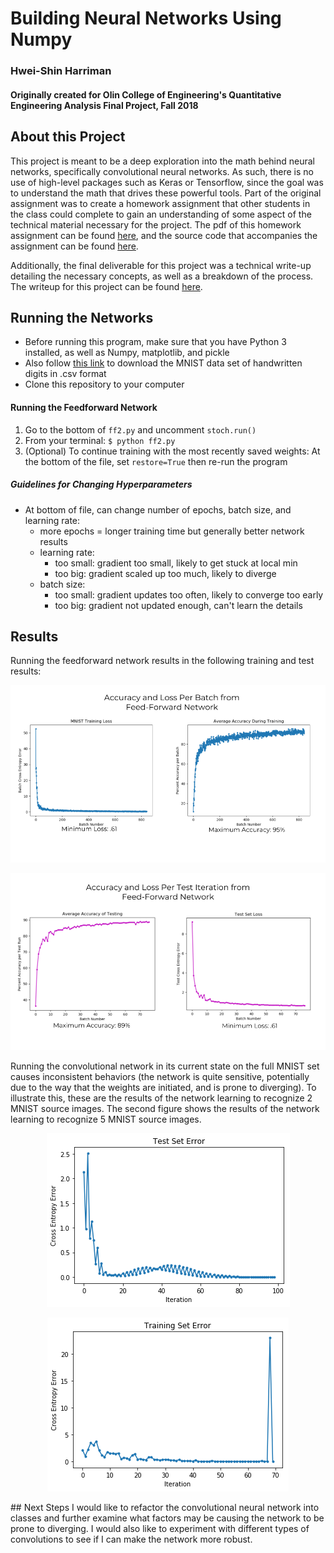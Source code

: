 # Building Neural Networks Using Numpy
### Hwei-Shin Harriman
#### Originally created for Olin College of Engineering's Quantitative Engineering Analysis Final Project, Fall 2018

## About this Project
This project is meant to be a deep exploration into the math behind neural networks, specifically convolutional neural networks. As such, there is no use of high-level packages such as Keras or Tensorflow, since the goal was to understand the math that drives these powerful tools. Part of the original assignment was to create a homework assignment that other students in the class could complete to gain an understanding of some aspect of the technical material necessary for the project. The pdf of this homework assignment can be found [here](https://github.com/hsharriman/QEA/blob/master/reports/QEAHomework.pdf), and the source code that accompanies the assignment can be found [here](https://github.com/hsharriman/QEA/blob/master/QEA%20Night%20Assignment.ipynb).

Additionally, the final deliverable for this project was a technical write-up detailing the necessary concepts, as well as a breakdown of the process. The writeup for this project can be found [here](https://github.com/hsharriman/QEA/blob/master/reports/QEAReport.pdf).
## Running the Networks
* Before running this program, make sure that you have Python 3 installed, as well as Numpy, matplotlib, and pickle
* Also follow [this link](https://pjreddie.com/projects/mnist-in-csv/) to download the MNIST data set of handwritten digits in .csv format
* Clone this repository to your computer
#### Running the Feedforward Network
1. Go to the bottom of `ff2.py` and uncomment `stoch.run()`
2. From your terminal: `$ python ff2.py`
3. (Optional) To continue training with the most recently saved weights:
  At the bottom of the file, set `restore=True` then re-run the program
##### Guidelines for Changing Hyperparameters
- At bottom of file, can change number of epochs, batch size, and learning rate:
  - more epochs = longer training time but generally better network results
  - learning rate:
    - too small: gradient too small, likely to get stuck at local min
    - too big: gradient scaled up too much, likely to diverge
  - batch size:
    - too small: gradient updates too often, likely to converge too early
    - too big: gradient not updated enough, can't learn the details
## Results
Running the feedforward network results in the following training and test results:
<p align="center"> <img src ="https://github.com/hsharriman/QEA/blob/master/imgs/train.png"/> </p>
<p align="center"> <img src ="https://github.com/hsharriman/QEA/blob/master/imgs/test.png"/> </p>
Running the convolutional network in its current state on the full MNIST set causes inconsistent behaviors (the network is quite sensitive, potentially due to the way that the weights are initiated, and is prone to diverging). To illustrate this, these are the results of the network learning to recognize 2 MNIST source images. The second figure shows the results of the network learning to recognize 5 MNIST source images.
<p align="center"> <img src ="https://github.com/hsharriman/QEA/blob/master/imgs/2pttest.png"/> </p>
<p align="center"> <img src ="https://github.com/hsharriman/QEA/blob/master/imgs/5pttest.png"/> </p>  
## Next Steps
I would like to refactor the convolutional neural network into classes and further examine what factors may be causing the network to be prone to diverging. I would also like to experiment with different types of convolutions to see if I can make the network more robust.
